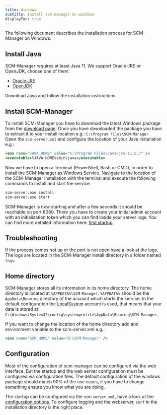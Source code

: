 ```yaml
---
title: Windows
subtitle: Install scm-manager on windows
displayToc: true
---
```


The following document describes the installation process for SCM-Manager on Windows.

## Install Java

SCM-Manager requires at least Java 11.
We support Oracle JRE or OpenJDK, choose one of them:

* [Oracle JRE](https://www.oracle.com/java/technologies/javase-downloads.html#JDK11)
* [OpenJDK](https://adoptopenjdk.net/?variant=openjdk11&jvmVariant=hotspot)

Download Java and follow the installation instructions.

## Install SCM-Manager

To install SCM-Manager you have to download the latest Windows package from the [download page](/download/).
Once you have downloaded the package you have to extract it to your install location e.g.: `C:\Program Files\SCM-Manager`.
Open the `scm-server.xml` and configure the location of your Java installation e.g.:

```xml
<env name="JAVA_HOME" value="C:\Program Files\Java\jre-11.0.7" />
<executable>%JAVA_HOME%\bin\java</executable>
```

Now we have to open a Terminal (PowerShell, Bash or CMD), in order to install the SCM-Manager as Windows Service.
Navigate to the location of the SCM-Manager installation with the terminal and execute the following commands to install and start the service.

```bash
scm-server.exe install
scm-server.exe start
```

SCM-Manager is now starting and after a few seconds it should be reachable on port 8080.
There you have to create your initial admin account with an initialization token which you can find inside your server logs.
You can find more detailed information here: [first startup](../../first-startup/)

## Troubleshooting

If the process comes not up or the port is not open have a look at the logs.
The logs are located in the SCM-Manager install directory in a folder named `logs`.

## Home directory

SCM-Manager stores all its information in its home directory.
The home directory is located at `%APPDATA%\SCM-Manager`.
`%APPDATA%` should be the `AppData\Roaming` directory of the account which starts the service.
In the default configuration the [LocalSystem](https://docs.microsoft.com/windows/win32/services/localsystem-account) account is used,
that means that your data is stored at `C:\Windows\System32\config\systemprofile\AppData\Roaming\SCM-Manager`.

If you want to change the location of the home directory add and environment variable to the scm-server.xml e.g.:

```xml
<env name="SCM_HOME" value="D:\SCM-Manager" />
```

## Configuration

Most of the configuration of scm-manager can be configured via the web interface.
But the startup and the web server configuration must be configured via configuration files.
The default configuration of the windows package should match 90% of the use cases,
if you have to change something ensure you know what you are doing.

The startup can be configured via the `scm-server.xml`, have a look at the [configuration options](https://github.com/winsw/winsw/blob/master/doc/xmlConfigFile.md).
To configure logging and the webserver, `conf` in the installation directory is the right place.
